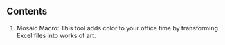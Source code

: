 ## Contents

1. Mosaic Macro: This tool adds color to your office time by transforming Excel files into works of art.
